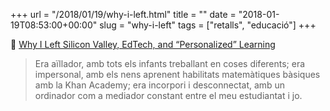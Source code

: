 +++
url = "/2018/01/19/why-i-left.html"
title = ""
date = "2018-01-19T08:53:00+00:00"
slug = "why-i-left"
tags = ["retalls", "educació"]
+++

📎 [Why I Left Silicon Valley, EdTech, and “Personalized” Learning](https://paulemerich.com/2018/01/15/why-i-left-silicon-valley-edtech-and-personalized-learning/)

> Era aïllador, amb tots els infants treballant en coses diferents; era impersonal, amb els nens aprenent habilitats matemàtiques bàsiques amb la Khan Academy; era incorpori i desconnectat, amb un ordinador com a mediador constant entre el meu estudiantat i jo.

